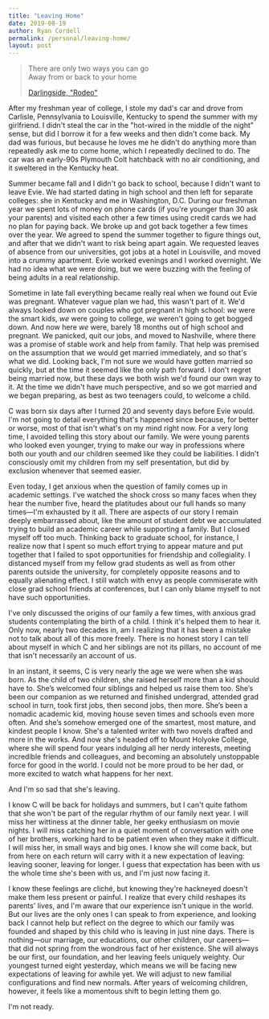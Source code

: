 ```yaml
---
title: "Leaving Home"
date: 2019-08-19
author: Ryan Cordell
permalink: /personal/leaving-home/
layout: post
---
```


> There are only two ways you can go  
> Away from or back to your home
>
> [Darlingside, "Rodeo"](https://www.youtube.com/watch?v=ZEqiY1HkFeI)

After my freshman year of college, I stole my dad's car and drove from Carlisle, Pennsylvania to Louisville, Kentucky to spend the summer with my girlfriend. I didn't steal the car in the "hot-wired in the middle of the night" sense, but did I borrow it for a few weeks and then didn't come back. My dad was furious, but because he loves me he didn't do anything more than repeatedly ask me to come home, which I repeatedly declined to do. The car was an early-90s Plymouth Colt hatchback with no air conditioning, and it sweltered in the Kentucky heat. 

Summer became fall and I didn't go back to school, because I didn't want to leave Evie. We had started dating in high school and then left for separate colleges: she in Kentucky and me in Washington, D.C. During our freshman year we spent lots of money on phone cards (if you're younger than 30 ask your parents) and visited each other a few times using credit cards we had no plan for paying back. We broke up and got back together a few times over the year. We agreed to spend the summer together to figure things out, and after that we didn't want to risk being apart again. We requested leaves of absence from our universities, got jobs at a hotel in Louisville, and moved into a crummy apartment. Evie worked evenings and I worked overnight. We had no idea what we were doing, but we were buzzing with the feeling of being adults in a real relationship.

Sometime in late fall everything became really real when we found out Evie was pregnant. Whatever vague plan we had, this wasn't part of it. We'd always looked down on couples who got pregnant in high school: *we* were the smart kids, *we* were going to college, *we* weren't going to get bogged down. And now here *we* were, barely 18 months out of high school and pregnant. We panicked, quit our jobs, and moved to Nashville, where there was a promise of stable work and help from family. That help was premised on the assumption that we would get married immediately, and so that's what we did. Looking back, I'm not sure we would have gotten married so quickly, but at the time it seemed like the only path forward. I don't regret being married now, but these days we both wish we'd found our own way to it. At the time we didn't have much perspective, and so we got married and we began preparing, as best as two teenagers could, to welcome a child.

C was born six days after I turned 20 and seventy days before Evie would. I'm not going to detail everything that's happened since because, for better or worse, most of that isn't what's on my mind right now. For a very long time, I avoided telling this story about our family. We were young parents who looked even younger, trying to make our way in professions where both our youth and our children seemed like they could be liabilities. I didn't consciously omit my children from my self presentation, but did by exclusion whenever that seemed easier.

Even today, I get anxious when the question of family comes up in academic settings. I've watched the shock cross so many faces when they hear the number five, heard the platitudes about our full hands so many times—I'm exhausted by it all. There are aspects of our story I remain deeply embarrassed about, like the amount of student debt we accumulated trying to build an academic career while supporting a family. But I closed myself off too much. Thinking back to graduate school, for instance, I realize now that I spent so much effort trying to appear mature and put together that I failed to spot opportunities for friendship and collegiality. I distanced myself from my fellow grad students as well as from other parents outside the university, for completely opposite reasons and to equally alienating effect. I still watch with envy as people commiserate with close grad school friends at conferences, but I can only blame myself to not have such opportunities. 

I've only discussed the origins of our family a few times, with anxious grad students contemplating the birth of a child. I think it's helped them to hear it. Only now, nearly two decades in, am I realizing that it has been a mistake not to talk about all of this more freely. There is no honest story I can tell about myself in which C and her siblings are not its pillars, no account of me that isn't necessarily an account of us.  

In an instant, it seems, C is very nearly the age we were when she was born. As the child of two children, she raised herself more than a kid should have to. She’s welcomed four siblings and helped us raise them too. She’s been our companion as we returned and finished undergrad, attended grad school in turn, took first jobs, then second jobs, then more. She’s been a nomadic academic kid, moving house seven times and schools even more often. And she’s somehow emerged one of the smartest, most mature, and kindest people I know. She's a talented writer with two novels drafted and more in the works. And now she's headed off to Mount Holyoke College, where she will spend four years indulging all her nerdy interests, meeting incredible friends and colleagues, and becoming an absolutely unstoppable force for good in the world. I could not be more proud to be her dad, or more excited to watch what happens for her next. 

And I'm so sad that she's leaving. 

I know C will be back for holidays and summers, but I can't quite fathom that she won't be part of the regular rhythm of our family next year. I will miss her wittiness at the dinner table, her geeky enthusiasm on movie nights. I will miss catching her in a quiet moment of conversation with one of her brothers, working hard to be patient even when they make it difficult. I will miss her, in small ways and big ones. I know she will come back, but from here on each return will carry with it a new expectation of leaving: leaving sooner, leaving for longer. I guess that expectation has been with us the whole time she's been with us, and I'm just now facing it. 

I know these feelings are cliché, but knowing they're hackneyed doesn't make them less present or painful. I realize that every child reshapes its parents' lives, and I'm aware that our experience isn't unique in the world. But our lives are the only ones I can speak to from experience, and looking back I cannot help but reflect on the degree to which our family was founded and shaped by this child who is leaving in just nine days. There is nothing—our marriage, our educations, our other children, our careers—that did not spring from the wondrous fact of her existence. She will always be our first, our foundation, and her leaving feels uniquely weighty. Our youngest turned eight yesterday, which means we will be facing new expectations of leaving for awhile yet. We will adjust to new familial configurations and find new normals. After years of welcoming children, however, it feels like a momentous shift to begin letting them go. 

I'm not ready.